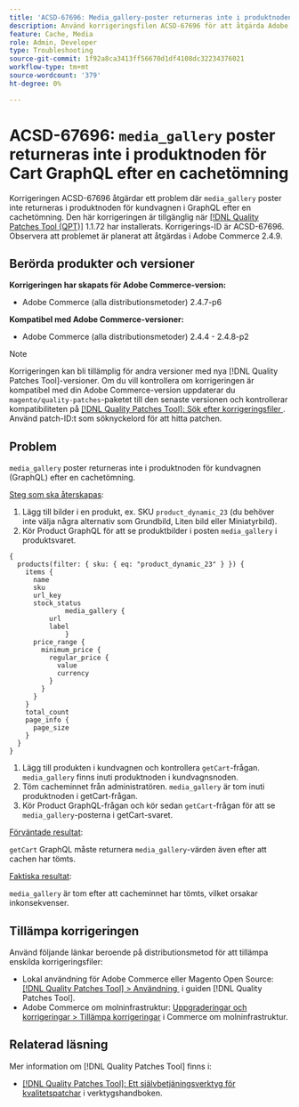 ```yaml
---
title: 'ACSD-67696: Media_gallery-poster returneras inte i produktnoden för kundvagnen för GraphQL efter en cachetömning'
description: Använd korrigeringsfilen ACSD-67696 för att åtgärda Adobe Commerce-problemet där mediegalleriposter inte returneras i produktnoden för kundvagnen i GraphQL efter att cache-minnet har tömts.
feature: Cache, Media
role: Admin, Developer
type: Troubleshooting
source-git-commit: 1f92a8ca3413ff56670d1df4108dc32234376021
workflow-type: tm+mt
source-wordcount: '379'
ht-degree: 0%

---
```



# ACSD-67696: `media_gallery` poster returneras inte i produktnoden för Cart GraphQL efter en cachetömning

Korrigeringen ACSD-67696 åtgärdar ett problem där `media_gallery` poster inte returneras i produktnoden för kundvagnen i GraphQL efter en cachetömning. Den här korrigeringen är tillgänglig när [[!DNL Quality Patches Tool (QPT)]](/help/tools/quality-patches-tool/quality-patches-tool-to-self-serve-quality-patches.md) 1.1.72 har installerats. Korrigerings-ID är ACSD-67696. Observera att problemet är planerat att åtgärdas i Adobe Commerce 2.4.9.

## Berörda produkter och versioner

**Korrigeringen har skapats för Adobe Commerce-version:**

* Adobe Commerce (alla distributionsmetoder) 2.4.7-p6

**Kompatibel med Adobe Commerce-versioner:**

* Adobe Commerce (alla distributionsmetoder) 2.4.4 - 2.4.8-p2

>[!NOTE]
>
>Korrigeringen kan bli tillämplig för andra versioner med nya [!DNL Quality Patches Tool]-versioner. Om du vill kontrollera om korrigeringen är kompatibel med din Adobe Commerce-version uppdaterar du `magento/quality-patches`-paketet till den senaste versionen och kontrollerar kompatibiliteten på [[!DNL Quality Patches Tool]: Sök efter korrigeringsfiler &#x200B;](https://experienceleague.adobe.com/tools/commerce-quality-patches/index.html). Använd patch-ID:t som söknyckelord för att hitta patchen.

## Problem

`media_gallery` poster returneras inte i produktnoden för kundvagnen (GraphQL) efter en cachetömning.

<u>Steg som ska återskapas</u>:

1. Lägg till bilder i en produkt, ex. SKU `product_dynamic_23` (du behöver inte välja några alternativ som Grundbild, Liten bild eller Miniatyrbild).
1. Kör Product GraphQL för att se produktbilder i posten `media_gallery` i produktsvaret.

```
{
  products(filter: { sku: { eq: "product_dynamic_23" } }) {
    items {
      name
      sku
      url_key
      stock_status
			  media_gallery {
          url
          label
			  }
      price_range {
        minimum_price {
          regular_price {
            value
            currency
          }
        }
      }
    }
    total_count
    page_info {
      page_size
    }
  }
}
```

1. Lägg till produkten i kundvagnen och kontrollera `getCart`-frågan. `media_gallery` finns inuti produktnoden i kundvagnsnoden.
1. Töm cacheminnet från administratören. `media_gallery` är tom inuti produktnoden i getCart-frågan.
1. Kör Product GraphQL-frågan och kör sedan `getCart`-frågan för att se `media_gallery`-posterna i getCart-svaret.

<u>Förväntade resultat</u>:

`getCart` GraphQL måste returnera `media_gallery`-värden även efter att cachen har tömts.

<u>Faktiska resultat</u>:

`media_gallery` är tom efter att cacheminnet har tömts, vilket orsakar inkonsekvenser.

## Tillämpa korrigeringen

Använd följande länkar beroende på distributionsmetod för att tillämpa enskilda korrigeringsfiler:

* Lokal användning för Adobe Commerce eller Magento Open Source: [[!DNL Quality Patches Tool] > Användning &#x200B;](/help/tools/quality-patches-tool/usage.md) i guiden [!DNL Quality Patches Tool].
* Adobe Commerce om molninfrastruktur: [Uppgraderingar och korrigeringar > Tillämpa korrigeringar](https://experienceleague.adobe.com/docs/commerce-cloud-service/user-guide/develop/upgrade/apply-patches.html) i Commerce om molninfrastruktur.

## Relaterad läsning

Mer information om [!DNL Quality Patches Tool] finns i:

* [[!DNL Quality Patches Tool]: Ett självbetjäningsverktyg för kvalitetspatchar](/help/tools/quality-patches-tool/quality-patches-tool-to-self-serve-quality-patches.md) i verktygshandboken.
